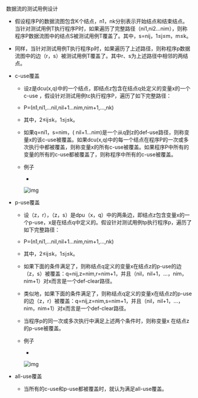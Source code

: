 数据流的测试用例设计

- 假设程序P的数据流图包含K个结点，n1，nk分别表示开始结点和结束结点。当针对测试用例T执行程序P时，如果遍历了完整路径（ni1,ni2…nim），则称程序P数据流图中的结点S被测试用例T覆盖了。其中，s=nij，1≤j≤m，m≤k。

- 同样，当针对测试用例T执行程序p时，如果遍历了上述路径，则称程序p数据流图中的边（r，s）被测试用例T覆盖了。其中r、s为上述路径中相邻的两结点。

- c-use覆盖

  - 设z是dcu(x,q)中的一个结点，即结点z包含在结点q处定义的变量x的一个c-use ，假设针对测试用例tc执行程序P，遍历了如下完整路径：

  - P=(n1,ni1,…nil,nil+1…nim,nim+1,…,nk)

  - 其中，2≤ij≤k，1≤j≤k。

  - 如果q=ni1，s=nim，( nil+1…nim)是一个从q到z的def-use路径，则称变量x的该c-use被覆盖。如果dcu(x,q)中的每一个结点在程序P的一次或多次执行中都被覆盖，则称变量x的所有c-use被覆盖。如果程序P中所有的变量的所有的c-use都被覆盖了，则称程序中所有的c-use被覆盖。

  - 例子

    - 

      ![img](https://cdn.jsdelivr.net/gh/ZanderZhao/img20/file/20200117222845.png)

- p-use覆盖

  - 设（z，r），（z，s）是dpu（x，q）中的两条边，即结点z包含变量x的一个p-use，x是在结点q中定义的。假设针对测试用例tp执行程序p，遍历了如下完整路径：

  - P=(n1,ni1,…nil,nil+1…nim,nim+1,…,nk)

  - 其中，2≤ij≤k，1≤j≤k。

  - 如果下面的条件满足了，则称结点q定义的变量x在结点z的p-use的边（z，s）被覆盖：q=nij,z=nim,r=nim+1，并且（nil，nil+1，…，nim，nim+1）对x而言是一个def-clear路径。

  - 类似地，如果下面的条件满足了，则称结点q定义的变量x在结点z的p-use的边（z，r）被覆盖：q=nij,z=nim,s=nim+1，并且（nil，nil+1，…，nim，nim+1）对x而言是一个def-clear路径。

  - 当程序p的同一次或多次执行中满足上述两个条件时，则称变量x 在结点z的p-use被覆盖。

  - 例子

    - 

      ![img](https://cdn.jsdelivr.net/gh/ZanderZhao/img20/file/20200117222846.png)

- all-use覆盖

  - 当所有的c-use和p-use都被覆盖时，就认为满足all-use覆盖。